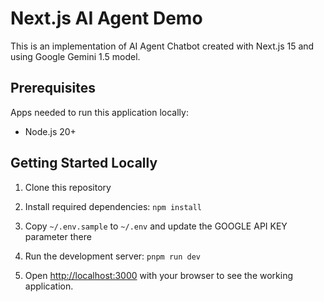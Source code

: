 # Next.js AI Agent Demo

This is an implementation of AI Agent Chatbot created with Next.js 15 and using Google Gemini 1.5 model.

## Prerequisites

Apps needed to run this application locally:
- Node.js 20+

## Getting Started Locally

1) Clone this repository
   
2) Install required dependencies:
`npm install`

3) Copy `~/.env.sample` to `~/.env` and update the GOOGLE API KEY parameter there

4) Run the development server:
`pnpm run dev`

5) Open [http://localhost:3000](http://localhost:3000) with your browser to see the working application.
